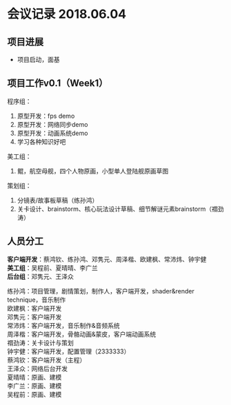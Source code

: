 # 会议记录 2018.06.04

## 项目进展
- 项目启动，面基

## 项目工作v0.1（Week1）
程序组：
1. 原型开发：fps demo
2. 原型开发：网络同步demo
3. 原型开发：动画系统demo
4. 学习各种知识好吧

美工组：
1. 鲲，航空母舰，四个人物原画，小型单人登陆舰原画草图

策划组：
1. 分镜表/故事板草稿（练孙鸿）
2. 关卡设计、brainstorm、核心玩法设计草稿、细节解谜元素brainstorm（禤劲涛）

## 人员分工
**客户端开发**：蔡鸿钦、练孙鸿、邓隽元、周泽楷、欧建枫、常沛炜、钟宇健  
**美工组**：吴程前、夏晴晴、李广兰  
**后台组**：邓隽元、王泽众

练孙鸿：项目管理，剧情策划，制作人，客户端开发，shader&render technique，音乐制作  
欧建枫：客户端开发  
邓隽元：客户端开发  
常沛炜：客户端开发，音乐制作&音频系统  
周泽楷：客户端开发，骨骼动画&蒙皮，客户端动画系统  
禤劲涛：关卡设计与策划  
钟宇健：客户端开发，配置管理（2333333）  
蔡鸿钦：客户端开发（主程）  
王泽众：网络后台开发  
夏晴晴：原画、建模  
李广兰：原画、建模  
吴程前：原画、建模